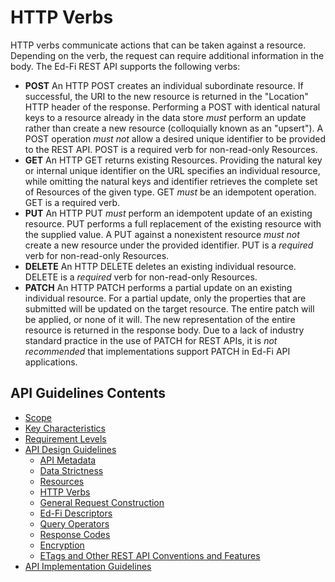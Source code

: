# HTTP Verbs

HTTP verbs communicate actions that can be taken against a resource. Depending
on the verb, the request can require additional information in the body. The
Ed-Fi REST API supports the following verbs:

* **POST** An HTTP POST creates an individual subordinate resource. If
  successful, the URI to the new resource is returned in the "Location" HTTP
  header of the response. Performing a POST with identical natural keys to a
  resource already in the data store _must_ perform an update rather than create
  a new resource (colloquially known as an "upsert"). A POST operation _must
  not_ allow a desired unique identifier to be provided to the REST API. POST is
  a required verb for non-read-only Resources.
* **GET** An HTTP GET returns existing Resources. Providing the natural key or
  internal unique identifier on the URL specifies an individual resource, while
  omitting the natural keys and identifier retrieves the complete set of
  Resources of the given type. GET _must_ be an idempotent operation. GET is a
  required verb.
* **PUT** An HTTP PUT _must_ perform an idempotent update of an existing
  resource. PUT performs a full replacement of the existing resource with the
  supplied value. A PUT against a nonexistent resource _must not_ create a new
  resource under the provided identifier. PUT is a _required_ verb for non-read-only
  Resources.
* **DELETE** An HTTP DELETE deletes an existing individual resource. DELETE is a
  _required_ verb for non-read-only Resources.
* **PATCH** An HTTP PATCH performs a partial update on an existing individual
  resource. For a partial update, only the properties that are submitted will be
  updated on the target resource. The entire patch will be applied, or none of
  it will. The new representation of the entire resource is returned in the
  response body. Due to a lack of industry standard practice in the use of PATCH
  for REST APIs, it is _not recommended_ that implementations support PATCH in
  Ed-Fi API applications.
  
## API Guidelines Contents

* [Scope](../SCOPE.md)
* [Key Characteristics](../KEY-CHARACTERISTICS.md)
* [Requirement Levels](../REQUIREMENT-LEVELS.md)
* [API Design Guidelines](../API-DESIGN-GUIDELINES/README.md)
  * [API Metadata](API-METADATA.md)
  * [Data Strictness](DATA-STRICTNESS.md)
  * [Resources](RESOURCES.md)
  * [HTTP Verbs](HTTP-VERBS.md)
  * [General Request Construction](GENERAL-REQUEST-CONSTRUCTION.md)
  * [Ed-Fi Descriptors](ED-FI-DESCRIPTORS.md)
  * [Query Operators](QUERY-OPERATORS.md)
  * [Response Codes](RESPONSE-CODES.md)
  * [Encryption](ENCRYPTION.md)
  * [ETags and Other REST API Conventions and
  Features](ETAGS-OTHER-CONVENTIONS.md)
* [API Implementation Guidelines](../API-IMPLEMENTATION-GUIDELINES/README.md)
